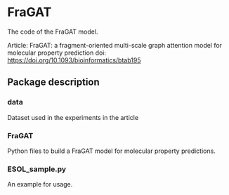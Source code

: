# FraGAT

The code of the FraGAT model.

Article: FraGAT: a fragment-oriented multi-scale graph attention model for molecular property prediction 
doi: https://doi.org/10.1093/bioinformatics/btab195

## Package description

### data

Dataset used in the experiments in the article

### FraGAT

Python files to build a FraGAT model for molecular property predictions.

### ESOL_sample.py

An example for usage.
